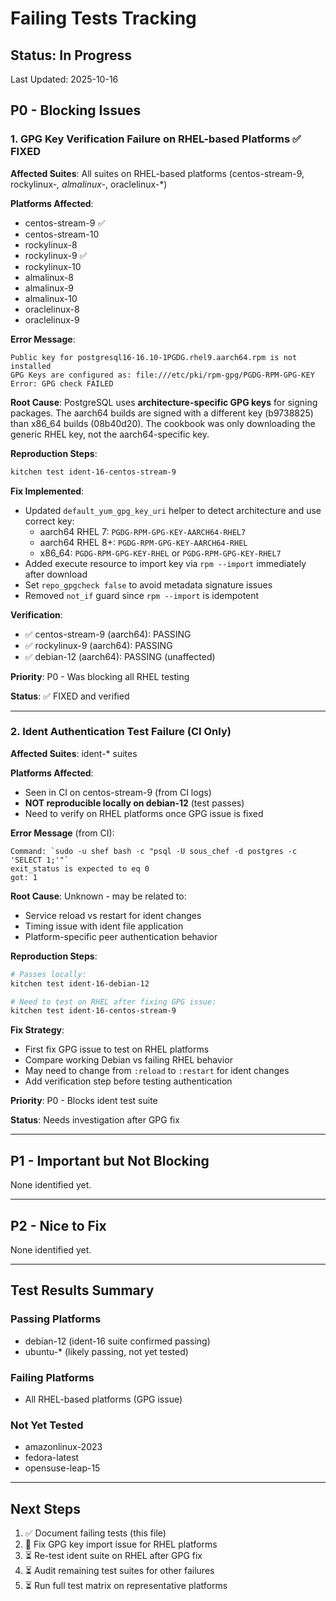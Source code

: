 # Failing Tests Tracking

## Status: In Progress

Last Updated: 2025-10-16

## P0 - Blocking Issues

### 1. GPG Key Verification Failure on RHEL-based Platforms ✅ FIXED

**Affected Suites**: All suites on RHEL-based platforms (centos-stream-9, rockylinux-*, almalinux-*, oraclelinux-*)

**Platforms Affected**:

- centos-stream-9 ✅
- centos-stream-10
- rockylinux-8
- rockylinux-9 ✅
- rockylinux-10
- almalinux-8
- almalinux-9
- almalinux-10
- oraclelinux-8
- oraclelinux-9

**Error Message**:

```text
Public key for postgresql16-16.10-1PGDG.rhel9.aarch64.rpm is not installed
GPG Keys are configured as: file:///etc/pki/rpm-gpg/PGDG-RPM-GPG-KEY
Error: GPG check FAILED
```

**Root Cause**:
PostgreSQL uses **architecture-specific GPG keys** for signing packages. The aarch64 builds are signed with a different key (b9738825) than x86_64 builds (08b40d20). The cookbook was only downloading the generic RHEL key, not the aarch64-specific key.

**Reproduction Steps**:

```bash
kitchen test ident-16-centos-stream-9
```

**Fix Implemented**:

- Updated `default_yum_gpg_key_uri` helper to detect architecture and use correct key:
  - aarch64 RHEL 7: `PGDG-RPM-GPG-KEY-AARCH64-RHEL7`
  - aarch64 RHEL 8+: `PGDG-RPM-GPG-KEY-AARCH64-RHEL`
  - x86_64: `PGDG-RPM-GPG-KEY-RHEL` or `PGDG-RPM-GPG-KEY-RHEL7`
- Added execute resource to import key via `rpm --import` immediately after download
- Set `repo_gpgcheck false` to avoid metadata signature issues
- Removed `not_if` guard since `rpm --import` is idempotent

**Verification**:

- ✅ centos-stream-9 (aarch64): PASSING
- ✅ rockylinux-9 (aarch64): PASSING
- ✅ debian-12 (aarch64): PASSING (unaffected)

**Priority**: P0 - Was blocking all RHEL testing

**Status**: ✅ FIXED and verified

---

### 2. Ident Authentication Test Failure (CI Only)

**Affected Suites**: ident-* suites

**Platforms Affected**:

- Seen in CI on centos-stream-9 (from CI logs)
- **NOT reproducible locally on debian-12** (test passes)
- Need to verify on RHEL platforms once GPG issue is fixed

**Error Message** (from CI):

```text
Command: `sudo -u shef bash -c "psql -U sous_chef -d postgres -c 'SELECT 1;'"`
exit_status is expected to eq 0
got: 1
```

**Root Cause**: Unknown - may be related to:

- Service reload vs restart for ident changes
- Timing issue with ident file application
- Platform-specific peer authentication behavior

**Reproduction Steps**:

```bash
# Passes locally:
kitchen test ident-16-debian-12

# Need to test on RHEL after fixing GPG issue:
kitchen test ident-16-centos-stream-9
```

**Fix Strategy**:

- First fix GPG issue to test on RHEL platforms
- Compare working Debian vs failing RHEL behavior
- May need to change from `:reload` to `:restart` for ident changes
- Add verification step before testing authentication

**Priority**: P0 - Blocks ident test suite

**Status**: Needs investigation after GPG fix

---

## P1 - Important but Not Blocking

None identified yet.

---

## P2 - Nice to Fix

None identified yet.

---

## Test Results Summary

### Passing Platforms

- debian-12 (ident-16 suite confirmed passing)
- ubuntu-* (likely passing, not yet tested)

### Failing Platforms

- All RHEL-based platforms (GPG issue)

### Not Yet Tested

- amazonlinux-2023
- fedora-latest
- opensuse-leap-15

---

## Next Steps

1. ✅ Document failing tests (this file)
2. 🔄 Fix GPG key import issue for RHEL platforms
3. ⏳ Re-test ident suite on RHEL after GPG fix
4. ⏳ Audit remaining test suites for other failures
5. ⏳ Run full test matrix on representative platforms
